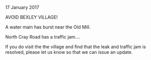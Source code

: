 17 January 2017

AVOID BEXLEY VILLAGE!

A water main has burst near the Old Mill.

North Cray Road has a traffic jam....

If you do visit the the village and find that the leak and traffic jam is resolved, please let us know so that we can issue an update.
